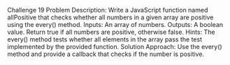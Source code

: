 Challenge 19
Problem Description:
Write a JavaScript function named allPositive that checks whether all numbers in a given array are positive using the every() method.
Inputs:
An array of numbers.
Outputs:
A boolean value. Return true if all numbers are positive, otherwise false.
Hints:
The every() method tests whether all elements in the array pass the test implemented by the provided function.
Solution Approach:
Use the every() method and provide a callback that checks if the number is positive.